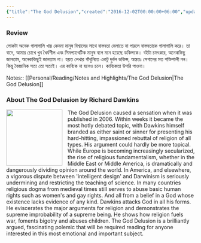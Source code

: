 ```yaml
---
{"title":"The God Delusion","created":"2016-12-02T00:00:00+06:00","updated":"2023-01-26T16:35:37+06:00","read_at":["2016-12-15T00:00:00+06:00"],"read_count":1,"authors":["Richard Dawkins"],"isbn10":547348665,"status":"Read","rating":4,"reviewed":true,"dg-publish":true,"cover":"https://images-na.ssl-images-amazon.com/images/S/compressed.photo.goodreads.com/books/1347220693i/14743.jpg","dg-metatags":{"og:image":"https://images-na.ssl-images-amazon.com/images/S/compressed.photo.goodreads.com/books/1347220693i/14743.jpg"},"tags":["atheism","science","theology"],"permalink":"/personal/reading/books/read/the-god-delusion-by-richard-dawkins/","metatags":{"og:image":"https://images-na.ssl-images-amazon.com/images/S/compressed.photo.goodreads.com/books/1347220693i/14743.jpg"},"dgPassFrontmatter":true}
---
```


### Review
লোকটা অনেক গালাগালি খায় কেননা মানুষ বিশ্বাসের সাথে বাস্তবতা মেলাতে না পারলে বাস্তবতাকে গালাগালি করে। তা বাদে, আমার চোখে খুব ধৈর্যশীল এবং সিমপ্যাথেটিক মানুষ বলে মনে হয়েছে ডকিন্সকে। বইটা চমৎকার, অনেককিছু জানতাম, অনেককিছুই জানতাম না। হয়ত লেখার গাঁথুনিতে একটু দুর্বল ডকিন্স, অন্ততঃ সেগানের মত শক্তিশালী নন। কিন্তু বৈজ্ঞানিক সত্য তো সত্যই। এর কাব্যিক না হলেও চলে। কাব্যিকতা উপরি পাওনা।

Notes:: [[Personal/Reading/Notes and Highlights/The God Delusion\|The God Delusion]]

### About The God Delusion by Richard Dawkins
<p><img src="http://books.google.com/books/content?id=4do3DAAAQBAJ&printsec=frontcover&img=1&zoom=1&source=gbs_api" style="float: left; margin-right: 1em;width: 150px; height: auto;" /> The God Delusion caused a sensation when it was published in 2006. Within weeks it became the most hotly debated topic, with Dawkins himself branded as either saint or sinner for presenting his hard-hitting, impassioned rebuttal of religion of all types. His argument could hardly be more topical. While Europe is becoming increasingly secularized, the rise of religious fundamentalism, whether in the Middle East or Middle America, is dramatically and dangerously dividing opinion around the world. In America, and elsewhere, a vigorous dispute between 'intelligent design' and Darwinism is seriously undermining and restricting the teaching of science. In many countries religious dogma from medieval times still serves to abuse basic human rights such as women's and gay rights. And all from a belief in a God whose existence lacks evidence of any kind. Dawkins attacks God in all his forms. He eviscerates the major arguments for religion and demonstrates the supreme improbability of a supreme being. He shows how religion fuels war, foments bigotry and abuses children. The God Delusion is a brilliantly argued, fascinating polemic that will be required reading for anyone interested in this most emotional and important subject.</p>